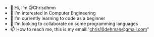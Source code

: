 - 👋 Hi, I’m @Chrisdhmn
- 👀 I’m interested in Computer Engineering
- 🌱 I’m currently learning to code as a beginner
- 💞️ I’m looking to collaborate on some programming languages
- 📫 How to reach me, this is my email:"chris10dehman@gmail.com"

<!---
Chrisdhmn/Chrisdhmn is a ✨ special ✨ repository because its `README.md` (this file) appears on your GitHub profile.
You can click the Preview link to take a look at your changes.
--->
